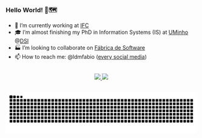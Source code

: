 ### Hello World! 👋🗺️

- 🔭 I’m currently working at <a href="http://araquari.ifc.edu.br">IFC</a>
- 🎓 I’m almost finishing my PhD in Information Systems (IS) at <a href="https://www.uminho.pt/PT">UMinho</a> @<a href="http://www.dsi.uminho.pt/">DSI</a>
- 🏭 I’m looking to collaborate on <a href="https://fabricadesoftware.ifc.edu.br/pt-br/">Fábrica de Software</a>
- 📫 How to reach me: @ldmfabio (<a href="https://about.me/ldmfabio">every social media</a>)

##

<div align="center">
  <a href="https://github.com/ldmfabio">
  <img height="180em" src="https://github-readme-stats.vercel.app/api?username=ldmfabio&show_icons=true&theme=dark&include_all_commits=true&count_private=true"/>
  <img height="180em" src="https://github-readme-stats.vercel.app/api/top-langs/?username=ldmfabio&layout=compact&langs_count=7&theme=dark"/>
</div>

##

![Snake animation](https://github.com/ldmfabio/ldmfabio/blob/output/github-contribution-grid-snake.svg)
